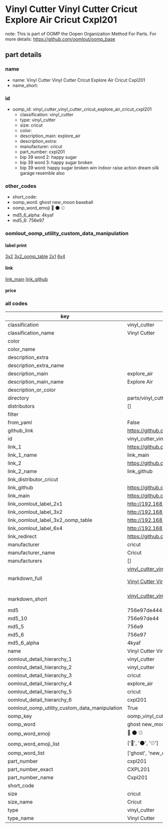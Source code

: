 # Vinyl Cutter Vinyl Cutter Cricut Explore Air Cricut Cxpl201  

note: This is part of OOMP the Oopen Organization Method For Parts. For more details: https://github.com/oomlout/oomp_base

##  part details
  







### name
* name: Vinyl Cutter Vinyl Cutter Cricut Explore Air Cricut Cxpl201
* name_short: 
### id
* oomp_id: vinyl_cutter_vinyl_cutter_cricut_explore_air_cricut_cxpl201
  * classification: vinyl_cutter
  * type: vinyl_cutter
  * size: cricut
  * color: 
  * description_main: explore_air
  * description_extra: 
  * manufacturer: cricut
  * part_number: cxpl201
  * bip 39 word 2: happy sugar
  * bip 39 word 3: happy sugar broken
  * bip 39 word: happy sugar broken win indoor raise action dream silk garage resemble also

### other_codes
* short_code: 
* oomp_word: ghost new_moon baseball
* oomp_word_emoji :ghost: :new_moon: :baseball:
* md5_6_alpha: 4kyaf
* md5_6: 756e97






### oomlout_oomp_utility_custom_data_manipulation
#### label print
[3x2](http://192.168.1.245:1112/?label=oomp%204kyaf)
[3x2_oomp_table](http://192.168.1.108:1112/?label=oomp%204kyaf)
[2x1](http://192.168.1.242:1112/?label=oomp%204kyaf)
[6x4](http://192.168.1.55:1112/?label=oomp%204kyaf)    

#### link

[link_main](https://github.com/oomlout/oomlout_oomp_version_1_messy/tree/main/parts/vinyl_cutter_vinyl_cutter_cricut_explore_air_cricut_cxpl201) [link_github](https://github.com/oomlout/oomlout_oomp_version_1_messy/tree/main/parts/vinyl_cutter_vinyl_cutter_cricut_explore_air_cricut_cxpl201)                             

#### price







### all codes 
| key | value |  
| --- | --- |  
| classification | vinyl_cutter |  
| classification_name | Vinyl Cutter |  
| color |  |  
| color_name |  |  
| description_extra |  |  
| description_extra_name |  |  
| description_main | explore_air |  
| description_main_name | Explore Air |  
| description_or_color |   |  
| directory | parts/vinyl_cutter_vinyl_cutter_cricut_explore_air_cricut_cxpl201 |  
| distributors | [] |  
| filter |  |  
| from_yaml | False |  
| github_link | https://github.com/oomlout/oomlout_oomp_part_src/tree/main/parts/vinyl_cutter_vinyl_cutter_cricut_explore_air_cricut_cxpl201 |  
| id | vinyl_cutter_vinyl_cutter_cricut_explore_air_cricut_cxpl201 |  
| link_1 | https://github.com/oomlout/oomlout_oomp_version_1_messy/tree/main/parts/vinyl_cutter_vinyl_cutter_cricut_explore_air_cricut_cxpl201 |  
| link_1_name | link_main |  
| link_2 | https://github.com/oomlout/oomlout_oomp_version_1_messy/tree/main/parts/vinyl_cutter_vinyl_cutter_cricut_explore_air_cricut_cxpl201 |  
| link_2_name | link_github |  
| link_distributor_cricut |  |  
| link_github | https://github.com/oomlout/oomlout_oomp_version_1_messy/tree/main/parts/vinyl_cutter_vinyl_cutter_cricut_explore_air_cricut_cxpl201 |  
| link_main | https://github.com/oomlout/oomlout_oomp_version_1_messy/tree/main/parts/vinyl_cutter_vinyl_cutter_cricut_explore_air_cricut_cxpl201 |  
| link_oomlout_label_2x1 | http://192.168.1.242:1112/?label=oomp%204kyaf |  
| link_oomlout_label_3x2 | http://192.168.1.245:1112/?label=oomp%204kyaf |  
| link_oomlout_label_3x2_oomp_table | http://192.168.1.108:1112/?label=oomp%204kyaf |  
| link_oomlout_label_6x4 | http://192.168.1.55:1112/?label=oomp%204kyaf |  
| link_redirect | https://github.com/oomlout/oomlout_oomp_version_1_messy/tree/main/parts/vinyl_cutter_vinyl_cutter_cricut_explore_air_cricut_cxpl201 |  
| manufacturer | cricut |  
| manufacturer_name | Cricut |  
| manufacturers | [] |  
| markdown_full | [vinyl_cutter_vinyl_cutter_cricut_explore_air_cricut_cxpl201](none)<br>[](none)<br>[Vinyl Cutter Vinyl Cutter Cricut Explore Air Cricut Cxpl201](none)<br><br> |  
| markdown_short | [vinyl_cutter_vinyl_cutter_cricut_explore_air_cricut_cxpl201](none)<br><br> |  
| md5 | 756e97de44428052c4b98fb439363347 |  
| md5_10 | 756e97de44 |  
| md5_5 | 756e9 |  
| md5_6 | 756e97 |  
| md5_6_alpha | 4kyaf |  
| name | Vinyl Cutter Vinyl Cutter Cricut Explore Air Cricut Cxpl201 |  
| oomlout_detail_hierarchy_1 | vinyl_cutter |  
| oomlout_detail_hierarchy_2 | vinyl_cutter |  
| oomlout_detail_hierarchy_3 | cricut |  
| oomlout_detail_hierarchy_4 | explore_air |  
| oomlout_detail_hierarchy_5 | cricut |  
| oomlout_detail_hierarchy_6 | cxpl201 |  
| oomlout_oomp_utility_custom_data_manipulation | True |  
| oomp_key | oomp_vinyl_cutter_vinyl_cutter_cricut_explore_air_cricut_cxpl201 |  
| oomp_word | ghost new_moon baseball |  
| oomp_word_emoji | :ghost: :new_moon: :baseball: |  
| oomp_word_emoji_list | [':ghost:', ':new_moon:', ':baseball:'] |  
| oomp_word_list | ['ghost', 'new_moon', 'baseball'] |  
| part_number | cxpl201 |  
| part_number_exact | CXPL201 |  
| part_number_name | Cxpl201 |  
| short_code |  |  
| size | cricut |  
| size_name | Cricut |  
| type | vinyl_cutter |  
| type_name | Vinyl Cutter |  
